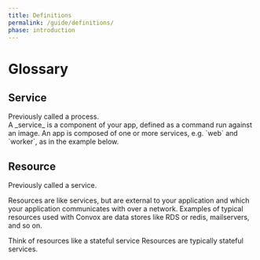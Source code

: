 ```yaml
---
title: Definitions
permalink: /guide/definitions/
phase: introduction
---
```


# Glossary

## Service

<div class="alert alert-warning">
Previously called a process.
</div>
A _service_ is a component of your app, defined as a command run against an image. An app is composed of one or more services, e.g. `web` and `worker`, as in the example below.


## Resource

<div class="alert alert-warning">
Previously called a service.
</div>

Resources are like services, but are external to your application and which your application communicates with over a network.
Examples of typical resources used with Convox are data stores like RDS or redis, mailservers, and so on.

Think of resources like a stateful service 
Resources are typically stateful services.
